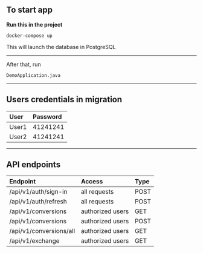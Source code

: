 
## To start app
**Run this in the project**
```
docker-compose up
```
This will launch the database in PostgreSQL
____
After that, run
```
DemoApplication.java
```
____
## Users credentials in migration 
| User | Password |
|:----------------|:----------------|
| User1 | 41241241 |
| User2 | 41241241 |

____
## API endpoints 
| Endpoint | Access | Type|
|:----------------|:----------------|:----------------|
| /api/v1/auth/sign-in | all requests | POST |
| /api/v1/auth/refresh | all requests | POST |
| /api/v1/conversions | authorized users | GET |
| /api/v1/conversions | authorized users | POST |
| /api/v1/conversions/all | authorized users | GET |
| /api/v1/exchange | authorized users  | GET |
